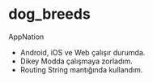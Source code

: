 # dog_breeds

AppNation


* Android, iOS ve Web çalışır durumda. 
* Dikey Modda çalışmaya zorladım.
* Routing String mantığında kullandım.
